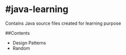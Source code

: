 #java-learning
=============

Contains Java source files created for learning purpose

##Contents
<ul>
<li>Design Patterns</li>
<li>Random</li>

</ul>


